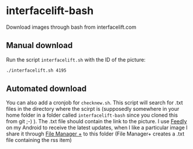 # interfacelift-bash
Download images through bash from interfacelift.com

## Manual download
Run the script `interfacelift.sh` with the ID of the picture:

```bash
./interfacelift.sh 4195
```

## Automated download
You can also add a cronjob for `checknew.sh`. This script will search for .txt files in the directory where the scirpt is (supposedly somewhere in your home folder in a folder called `interfacelift-bash` since you cloned this from git ;-) ). The .txt file should contain the link to the picture. I use [Feedly](https://play.google.com/store/apps/details?id=com.devhd.feedly) on my Android to receive the latest updates, when I like a particular image I share it through [File Manager +](https://play.google.com/store/apps/details?id=com.alphainventor.filemanager) to this folder (File Manager+ creates a .txt file containing the rss item)
